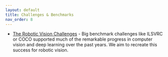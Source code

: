 ```yaml
---
layout: default
title: Challenges & Benchmarks
nav_order: 8
---
```


* [The Robotic Vision Challenges](https://nikosuenderhauf.github.io/roboticvisionchallenges/) - Big benchmark challenges like ILSVRC or COCO supported much of the remarkable progress in computer vision and deep learning over the past years. We aim to recreate this success for robotic vision.
